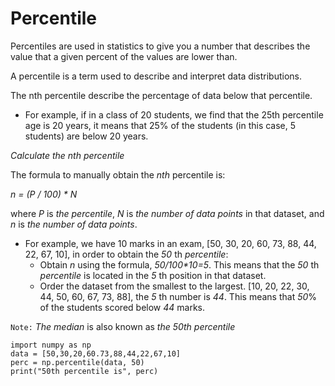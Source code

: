 # Percentile

Percentiles are used in statistics to give you a number that describes the value that a given percent of the values are lower than.

A percentile is a term used to describe and interpret data distributions.

The nth percentile describe the percentage of data below that percentile.

- For example, if in a class of 20 students, we find that the 25th percentile age is 20 years, it means that 25% of the students (in this case, 5 students) are below 20 years.

_Calculate the nth percentile_

The formula to manually obtain the _nth_ percentile is:

_n = (P / 100) * N_

where _P_ is _the percentile_, _N_ is _the number of data points_ in that dataset, and _n_ is _the number of data points_.

- For example, we have 10 marks in an exam, [50, 30, 20, 60, 73, 88, 44, 22, 67, 10], in order to obtain the _50_ th _percentile_:
    - Obtain _n_ using the formula, _50/100*10=5_. This means that the _50_ th _percentile_ is located in the _5_ th position in that dataset.
    - Order the dataset from the smallest to the largest. [10, 20, 22, 30, 44, 50, 60, 67, 73, 88], the _5_ th number is _44_. This means that _50_% of the students scored below _44_ marks.

`Note:` _The median_ is also known as _the 50th percentile_


    import numpy as np
    data = [50,30,20,60.73,88,44,22,67,10]
    perc = np.percentile(data, 50)
    print("50th percentile is", perc)
